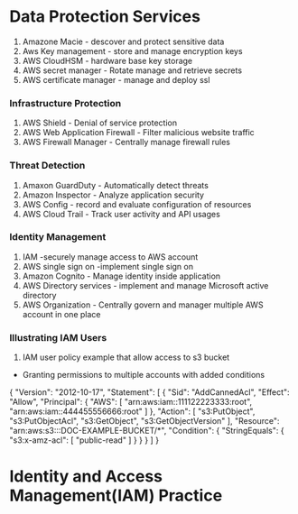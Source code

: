 # Data Protection Services
1) Amazone Macie - descover and protect sensitive data
2) Aws Key management - store and manage encryption keys
3) AWS CloudHSM - hardware base key storage
4) AWS secret manager - Rotate manage and retrieve secrets
5) AWS certificate manager - manage and deploy ssl

### Infrastructure Protection
1) AWS Shield - Denial of service protection
2) AWS Web Application Firewall - Filter malicious website traffic
3) AWS Firewall Manager - Centrally manage firewall rules

### Threat Detection
1) Amaxon GuardDuty - Automatically detect threats
2) Amazon Inspector - Analyze application security
3) AWS Config - record and evaluate configuration of resources
4) AWS Cloud Trail - Track user activity and API usages

### Identity Management
1) IAM -securely manage access to AWS account
2) AWS single sign on -implement single sign on
3) Amazon Cognito - Manage identity inside application
4) AWS Directory services - implement and manage Microsoft active directory
5) AWS Organization - Centrally govern and manager multiple AWS account in one place


### Illustrating IAM Users
1) IAM user policy example that allow access to s3 bucket
  - Granting permissions to multiple accounts with added conditions
  
{
    "Version": "2012-10-17",
    "Statement": [
        {
            "Sid": "AddCannedAcl",
            "Effect": "Allow",
            "Principal": {
                "AWS": [
                    "arn:aws:iam::111122223333:root",
                    "arn:aws:iam::444455556666:root"
                ]
            },
            "Action": [
                "s3:PutObject",
                "s3:PutObjectAcl",
                "s3:GetObject",
                "s3:GetObjectVersion"
            ],
            "Resource": "arn:aws:s3:::DOC-EXAMPLE-BUCKET/*",
            "Condition": {
                "StringEquals": {
                    "s3:x-amz-acl": [
                        "public-read"
                    ]
                }
            }
        }
    ]
}


# Identity and Access Management(IAM) Practice